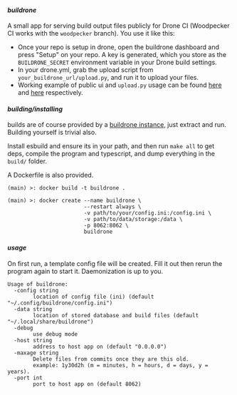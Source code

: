 #### *buildrone*

A small app for serving build output files publicly for Drone CI (Woodpecker CI works with the `woodpecker` branch). You use it like this:
* Once your repo is setup in drone, open the buildrone dashboard and press "Setup" on your repo. A key is generated, which you store as the `BUILDRONE_SECRET` environment variable in your Drone build settings.
* In your drone.yml, grab the upload script from `your_buildrone_url/upload.py`, and run it to upload your files. 
* Working example of public ui and `upload.py` usage can be found [here](https://builds.hrfee.pw/view/hrfee/jfa-go) and [here](https://github.com/hrfee/jfa-go/blob/main/.drone.yml) respectively.

#### *building/installing*
builds are of course provided by a [buildrone instance](https://builds.hrfee.pw/view/hrfee/buildrone), just extract and run. Building yourself is trivial also.

Install esbuild and ensure its in your path, and then run `make all` to get deps, compile the program and typescript, and dump everything in the `build/` folder.

A Dockerfile is also provided.
```
(main) >: docker build -t buildrone .

(main) >: docker create --name buildrone \
                        --restart always \
                        -v path/to/your/config.ini:/config.ini \
                        -v path/to/data/storage:/data \
                        -p 8062:8062 \
                        buildrone
```

#### *usage*
On first run, a template config file will be created. Fill it out then rerun the program again to start it. Daemonization is up to you.

```
Usage of buildrone:
  -config string
    	location of config file (ini) (default "~/.config/buildrone/config.ini")
  -data string
    	location of stored database and build files (default "~/.local/share/buildrone")
  -debug
    	use debug mode
  -host string
    	address to host app on (default "0.0.0.0")
  -maxage string
    	Delete files from commits once they are this old. 
        example: 1y30d2h (m = minutes, h = hours, d = days, y = years).
  -port int
    	port to host app on (default 8062)
```
